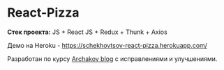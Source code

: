 # React-Pizza

**Стек проекта:** 
JS + React JS + Redux + Thunk + Axios

Демо на Heroku - https://schekhovtsov-react-pizza.herokuapp.com/

Разработан по курсу [Archakov blog](https://www.youtube.com/channel/UCdldbhAwO16vjnDwACTs5gQ) с исправлениями и улучшениями.
